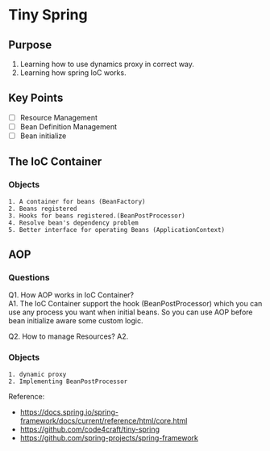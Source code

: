 # Tiny Spring

## Purpose
1. Learning how to use dynamics proxy in correct way.
2. Learning how spring IoC works.

## Key Points
- [ ] Resource Management 
- [ ] Bean Definition Management
- [ ] Bean initialize

## The IoC Container
### Objects
    1. A container for beans (BeanFactory)
    2. Beans registered
    3. Hooks for beans registered.(BeanPostProcessor)
    4. Resolve bean's dependency problem
    5. Better interface for operating Beans (ApplicationContext)

## AOP

### Questions
Q1. How AOP works in IoC Container? \
A1. The IoC Container support the hook (BeanPostProcessor) which you can use any process you want when initial beans.
    So you can use AOP before bean initialize aware some custom logic.

Q2. How to manage Resources? 
A2. 
### Objects
    1. dynamic proxy
    2. Implementing BeanPostProcessor


Reference:
- https://docs.spring.io/spring-framework/docs/current/reference/html/core.html
- https://github.com/code4craft/tiny-spring
- https://github.com/spring-projects/spring-framework

